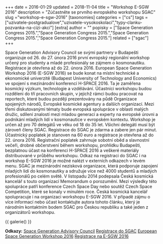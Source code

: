+++
date = 2016-01-29
updated = 2018-11-04
title = "Workshop E-SGW 2016"
description = "Zúčastněte se prvního evropského workshopu SGAC"
slug ="workshop-e-sgw-2016"
[taxonomies]
categories = ["cs"]
tags = ["uzivatele-postgradualove","uzivatele-vysokoskolaci","typy-clanku-pozvanka-na-cizi-akci"]
[extra]
author = ""
popisky = ["Space Generation Congress 2015.","Space Generation Congress 2015.","Space Generation Congress 2015.","Space Generation Congress 2015."]
related = ["sgac"]
+++

Space Generation Advisory Council se svými partnery v Budapešti organizuje od 26. do 27. února 2016 první evropský regionální workshop určený pro studenty a mladé profesionály se zájmem o kosmonautiku. Registrace je otevřena až do 22. února 2016. European Space Generation Workshop 2016 (E-SGW 2016) se bude konat na místní technické a ekonomické univerzitě (Budapest University of Technology and Economics) ve spojení s mezinárodní konferencí H-SPACE 2016. Ta je zaměřena kosmický výzkum, technologie a vzdělávání. Účastníci workshopu budou rozděleni do tří pracovních skupin, v jejichž rámci budou pracovat na reportech, které budou později prezentovány na půdě Organizace spojených národů, Evropské kosmické agentury a dalších organizací. Mezi třemi diskutovanými tématy bude evropská spolupráce v oblasti malých družic, sdílení znalostí mezi mladou generací a experty na evropské úrovni a podnikání mladých lidí v kosmonautice v evropském kontextu. Workshop je určen až pro 70 delegátů ve věku od 18 do 35 let. Všichni delegáti musí být zároveň členy SGAC. Registrace do SGAC je zdarma a zabere jen pár minut. Účastnický poplatek je stanoven na 60 euro a registrace je otevřena až do 22. února 2016. Registrační poplatek zahrnuje sobotní oběd a slavnostní večeři, drobné občerstvení během workshopu, prohlídku Budapešti, bezplatnou účast na konferenci H-SPACE 2016 a veškeré materiály distribuované v průběhu workshopu. Odkaz na registraci do SGAC i na workshop E-SGW 2016 je možné nalézt v externích odkazech v levém menu. SGAC je mezinárodní nezisková organizace, která podporuje zapojení mladých lidí do kosmonautiky a sdružuje více než 4000 studentů a mladých profesionálů po celém světě. V listopadu 2014 podepsala Česká kosmická kancelář s touto organizací Memorandum o porozumění. Mezi výsledky této spolupráce patří konference Czech Space Day nebo soutěž Czech Space Competition, které se konaly v minulém roce. Česká kosmická kancelář spolupracuje i na organizaci workshopu E-SGW 2016. V případě zájmu o více informací nebo účast kontaktujte autora tohoto článku, který je národním kontaktním bodem SGAC pro Českou republiku a také jeden z organizátorů workshopu.

{{ galerie() }}

**Odkazy:**
[Space Generation Advisory Council]
[Registrace do SGAC]
[European Space Generation Workshop 2016]
[Registrace na E-SGW 2016]

[Space Generation Advisory Council]: http://www.spacegeneration.org/
[Registrace do SGAC]: http://www.spacegeneration.org/join-sgac/join-as-a-member.html
[European Space Generation Workshop 2016]: http://spacegeneration.org/index.php?option
[Registrace na E-SGW 2016]: http://spacegeneration.org/index.php?option

